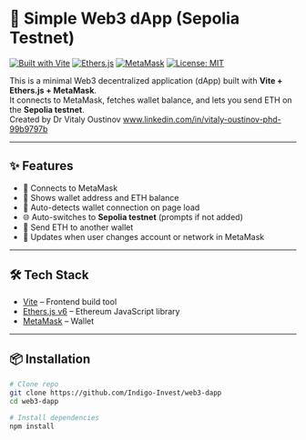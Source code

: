 # 🚀 Simple Web3 dApp (Sepolia Testnet)

[![Built with Vite](https://img.shields.io/badge/Built%20with-Vite-646CFF.svg?logo=vite&logoColor=white)](https://vitejs.dev/)
[![Ethers.js](https://img.shields.io/badge/Powered%20by-Ethers.js-253C80.svg?logo=ethereum&logoColor=white)](https://docs.ethers.org/)
[![MetaMask](https://img.shields.io/badge/Wallet-MetaMask-F6851B.svg?logo=metamask&logoColor=white)](https://metamask.io/)
[![License: MIT](https://img.shields.io/badge/License-MIT-green.svg)](LICENSE)

This is a minimal Web3 decentralized application (dApp) built with **Vite + Ethers.js + MetaMask**.  
It connects to MetaMask, fetches wallet balance, and lets you send ETH on the **Sepolia testnet**.  
Created by Dr Vitaly Oustinov www.linkedin.com/in/vitaly-oustinov-phd-99b9797b

---

## ✨ Features
- 🔗 Connects to MetaMask
- 🧾 Shows wallet address and ETH balance
- 🔄 Auto-detects wallet connection on page load
- 🌐 Auto-switches to **Sepolia testnet** (prompts if not added)
- 💸 Send ETH to another wallet
- 🔔 Updates when user changes account or network in MetaMask

---

## 🛠️ Tech Stack
- [Vite](https://vitejs.dev/) – Frontend build tool  
- [Ethers.js v6](https://docs.ethers.org/) – Ethereum JavaScript library  
- [MetaMask](https://metamask.io/) – Wallet  

---

## 📦 Installation

```bash
# Clone repo
git clone https://github.com/Indigo-Invest/web3-dapp
cd web3-dapp

# Install dependencies
npm install


